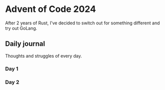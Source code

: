 # Advent of Code 2024

After 2 years of Rust, I've decided to switch out for something different and try out GoLang.

## Daily journal

Thoughts and struggles of every day.

### Day 1

### Day 2


